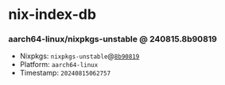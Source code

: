 # nix-index-db
### aarch64-linux/nixpkgs-unstable @ 240815.8b90819
- Nixpkgs: `nixpkgs-unstable`@[`8b90819`](https://github.com/NixOS/nixpkgs/commit/8b908192e64224420e2d59dfd9b2e4309e154c5d)
- Platform: `aarch64-linux`
- Timestamp: `20240815062757`
